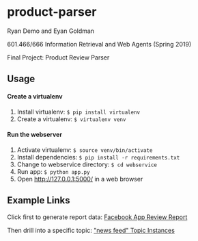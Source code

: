 # product-parser

Ryan Demo and Eyan Goldman

601.466/666 Information Retrieval and Web Agents (Spring 2019)

Final Project: Product Review Parser

## Usage

#### Create a virtualenv
1. Install virtualenv: `$ pip install virtualenv`
2. Create a virtualenv: `$ virtualenv venv`

#### Run the webserver
1. Activate virtualenv: `$ source venv/bin/activate`
2. Install dependencies: `$ pip install -r requirements.txt`
3. Change to webservice directory: `$ cd webservice`
4. Run app: `$ python app.py`
5. Open http://127.0.0.1:5000/ in a web browser


## Example Links
Click first to generate report data: [Facebook App  Review Report](http://127.0.0.1:5000/report?app-name=Facebook&app-store-link=https%3A%2F%2Fitunes.apple.com%2Fus%2Fapp%2Ffacebook%2Fid284882215%3Fmt%3D8%26v0%3DWWW-NAUS-ITSTOP100-FREEAPPS%26l%3Den%26ign-mpt%3Duo%253D4&play-store-link=https%3A%2F%2Fplay.google.com%2Fstore%2Fapps%2Fdetails%3Fid%3Dcom.facebook.katana%26hl%3Den_US)

Then drill into a specific topic: ["news feed" Topic Instances](http://127.0.0.1:5000/reviews?rating=1&topic=news+feed)